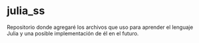 # julia_ss
Repositorio donde agregaré los archivos que uso para aprender el lenguaje Julia y una posible implementación de él en el futuro.
